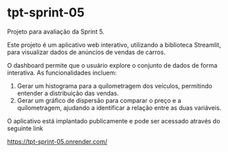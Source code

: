 # tpt-sprint-05

Projeto para avaliação da Sprint 5.

Este projeto é um aplicativo web interativo, utilizando a biblioteca Streamlit, para visualizar dados de anúncios de vendas de carros.

O dashboard permite que o usuário explore o conjunto de dados de forma interativa. As funcionalidades incluem:

1) Gerar um histograma para a quilometragem dos veículos, permitindo entender a distribuição das vendas.
2) Gerar um gráfico de dispersão para comparar o preço e a quilometragem, ajudando a identificar a relação entre as duas variáveis.


O aplicativo está implantado publicamente e pode ser acessado através do seguinte link

https://tpt-sprint-05.onrender.com/
